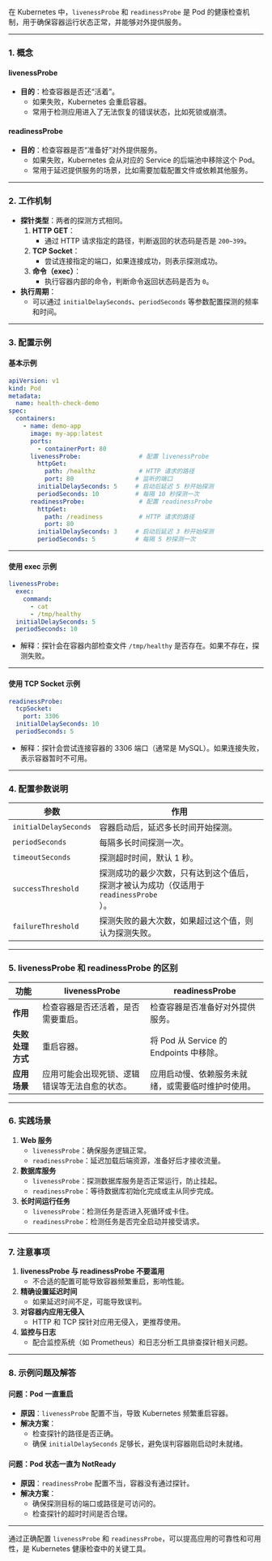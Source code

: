 在 Kubernetes 中，`livenessProbe` 和 `readinessProbe` 是 Pod 的健康检查机制，用于确保容器运行状态正常，并能够对外提供服务。

---

### **1. 概念**
#### **livenessProbe**
+ **目的**：检查容器是否还“活着”。 
    - 如果失败，Kubernetes 会重启容器。
    - 常用于检测应用进入了无法恢复的错误状态，比如死锁或崩溃。

#### **readinessProbe**
+ **目的**：检查容器是否“准备好”对外提供服务。 
    - 如果失败，Kubernetes 会从对应的 Service 的后端池中移除这个 Pod。
    - 常用于延迟提供服务的场景，比如需要加载配置文件或依赖其他服务。

---

### **2. 工作机制**
+ **探针类型**：两者的探测方式相同。
    1. **HTTP GET**： 
        * 通过 HTTP 请求指定的路径，判断返回的状态码是否是 `200~399`。
    2. **TCP Socket**： 
        * 尝试连接指定的端口，如果连接成功，则表示探测成功。
    3. **命令（exec）**： 
        * 执行容器内部的命令，判断命令返回状态码是否为 `0`。
+ **执行周期**：
    - 可以通过 `initialDelaySeconds`、`periodSeconds` 等参数配置探测的频率和时间。

---

### **3. 配置示例**
#### **基本示例**
```yaml
apiVersion: v1
kind: Pod
metadata:
  name: health-check-demo
spec:
  containers:
    - name: demo-app
      image: my-app:latest
      ports:
        - containerPort: 80
      livenessProbe:                # 配置 livenessProbe
        httpGet:
          path: /healthz            # HTTP 请求的路径
          port: 80                 # 监听的端口
        initialDelaySeconds: 5     # 启动后延迟 5 秒开始探测
        periodSeconds: 10          # 每隔 10 秒探测一次
      readinessProbe:               # 配置 readinessProbe
        httpGet:
          path: /readiness          # HTTP 请求的路径
          port: 80
        initialDelaySeconds: 3     # 启动后延迟 3 秒开始探测
        periodSeconds: 5           # 每隔 5 秒探测一次
```

---

#### **使用 exec 示例**
```yaml
livenessProbe:
  exec:
    command:
      - cat
      - /tmp/healthy
  initialDelaySeconds: 5
  periodSeconds: 10
```

+ 解释：探针会在容器内部检查文件 `/tmp/healthy` 是否存在。如果不存在，探测失败。

---

#### **使用 TCP Socket 示例**
```yaml
readinessProbe:
  tcpSocket:
    port: 3306
  initialDelaySeconds: 10
  periodSeconds: 5
```

+ 解释：探针会尝试连接容器的 3306 端口（通常是 MySQL）。如果连接失败，表示容器暂时不可用。

---

### **4. 配置参数说明**
| 参数 | 作用 |
| --- | --- |
| `initialDelaySeconds` | 容器启动后，延迟多长时间开始探测。 |
| `periodSeconds` | 每隔多长时间探测一次。 |
| `timeoutSeconds` | 探测超时时间，默认 1 秒。 |
| `successThreshold` | 探测成功的最少次数，只有达到这个值后，探测才被认为成功（仅适用于 `readinessProbe`<br/>）。 |
| `failureThreshold` | 探测失败的最大次数，如果超过这个值，则认为探测失败。 |


---

### **5. livenessProbe 和 readinessProbe 的区别**
| **功能** | **livenessProbe** | **readinessProbe** |
| --- | --- | --- |
| **作用** | 检查容器是否还活着，是否需要重启。 | 检查容器是否准备好对外提供服务。 |
| **失败处理方式** | 重启容器。 | 将 Pod 从 Service 的 Endpoints 中移除。 |
| **应用场景** | 应用可能会出现死锁、逻辑错误等无法自愈的状态。 | 应用启动慢、依赖服务未就绪，或需要临时维护时使用。 |


---

### **6. 实践场景**
1. **Web 服务**
    - `livenessProbe`：确保服务逻辑正常。
    - `readinessProbe`：延迟加载后端资源，准备好后才接收流量。
2. **数据库服务**
    - `livenessProbe`：探测数据库服务是否正常运行，防止挂起。
    - `readinessProbe`：等待数据库初始化完成或主从同步完成。
3. **长时间运行任务**
    - `livenessProbe`：检测任务是否进入死循环或卡住。
    - `readinessProbe`：检测任务是否完全启动并接受请求。

---

### **7. 注意事项**
1. **livenessProbe 与 readinessProbe 不要滥用**
    - 不合适的配置可能导致容器频繁重启，影响性能。
2. **精确设置延迟时间**
    - 如果延迟时间不足，可能导致误判。
3. **对容器内应用无侵入**
    - HTTP 和 TCP 探针对应用无侵入，更推荐使用。
4. **监控与日志**
    - 配合监控系统（如 Prometheus）和日志分析工具排查探针相关问题。

---

### **8. 示例问题及解答**
#### **问题：Pod 一直重启**
+ **原因**：`livenessProbe` 配置不当，导致 Kubernetes 频繁重启容器。
+ **解决方案**： 
    - 检查探针的路径是否正确。
    - 确保 `initialDelaySeconds` 足够长，避免误判容器刚启动时未就绪。

#### **问题：Pod 状态一直为 NotReady**
+ **原因**：`readinessProbe` 配置不当，容器没有通过探针。
+ **解决方案**： 
    - 确保探测目标的端口或路径是可访问的。
    - 检查探针的超时时间是否合理。

---

通过正确配置 `livenessProbe` 和 `readinessProbe`，可以提高应用的可靠性和可用性，是 Kubernetes 健康检查中的关键工具。

